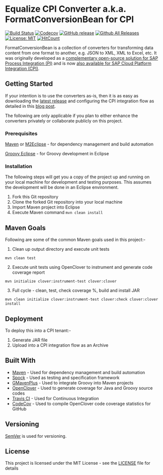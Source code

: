 # Equalize CPI Converter a.k.a. FormatConversionBean for CPI

[![Build Status](https://travis-ci.org/engswee/equalize-cpi-converter.svg?branch=master)](https://travis-ci.org/engswee/equalize-cpi-converter)
[![Codecov](https://img.shields.io/codecov/c/github/engswee/equalize-cpi-converter.svg)](https://codecov.io/gh/engswee/equalize-cpi-converter)
[![GitHub release](https://img.shields.io/github/release/engswee/equalize-cpi-converter.svg)](https://github.com/engswee/equalize-cpi-converter/releases/latest)
[![Github All Releases](https://img.shields.io/github/downloads/engswee/equalize-cpi-converter/total.svg)](https://www.somsubhra.com/github-release-stats/?username=engswee&repository=equalize-cpi-converter)
[![License: MIT](https://img.shields.io/badge/License-MIT-orange.svg)](https://github.com/engswee/equalize-cpi-converter/blob/master/LICENSE)
[![HitCount](http://hits.dwyl.io/engswee/equalize-cpi-converter.svg)](http://hits.dwyl.io/engswee/equalize-cpi-converter)

FormatConversionBean is a collection of converters for transforming data content from one format to another, e.g. JSON to XML, XML to Excel, etc. It was originally developed as a [complementary open-source solution for SAP Process Integration (PI)](https://blogs.sap.com/2015/03/25/formatconversionbean-one-bean-to-rule-them-all/) and is now [also available for SAP Cloud Platform Integration (CPI)](https://blogs.sap.com/2018/09/04/formatconversionbean-arrives-in-cpi/).

## Getting Started

If your intention is to use the converters as-is, then it is as easy as downloading the [latest release](https://github.com/engswee/equalize-cpi-converter/releases/latest) and configuring the CPI integration flow as detailed in this [blog post](https://blogs.sap.com/2018/09/04/formatconversionbean-arrives-in-cpi/).

The following are only applicable if you plan to either enhance the converters privately or collaborate publicly on this project.

### Prerequisites

[Maven](http://maven.apache.org/) or [M2Eclipse](http://www.eclipse.org/m2e/) - for dependency management and build automation

[Groovy Eclipse](https://github.com/groovy/groovy-eclipse) - for Groovy development in Eclipse

### Installation

The following steps will get you a copy of the project up and running on your local machine for development and testing purposes. This assumes the development will be done in an Eclipse environment.


1. Fork this Git repository
2. Clone the forked Git repository into your local machine
3. Import Maven project into Eclipse
4. Execute Maven command ```mvn clean install```

## Maven Goals

Following are some of the common Maven goals used in this project:-

1. Clean up output directory and execute unit tests

```
mvn clean test
```

2. Execute unit tests using OpenClover to instrument and generate code coverage report

```
mvn initialize clover:instrument-test clover:clover
```

3. Full cycle - clean, test, check coverage %, build and install JAR

```
mvn clean initialize clover:instrument-test clover:check clover:clover install
```

## Deployment

To deploy this into a CPI tenant:-

1. Generate JAR file
2. Upload into a CPI integration flow as an Archive

## Built With

* [Maven](https://maven.apache.org/) - Used for dependency management and build automation
* [Spock](http://spockframework.org/) - Used as testing and specification framework
* [GMavenPlus](https://github.com/groovy/GMavenPlus) - Used to integrate Groovy into Maven projects
* [OpenClover](http://openclover.org/) - Used to generate coverage for Java and Groovy source codes
* [Travis CI](https://travis-ci.org/) - Used for Continuous Integration
* [CodeCov](https://codecov.io/) - Used to compile OpenClover code coverage statistics for GitHub

## Versioning

[SemVer](https://semver.org/) is used for versioning.

## License

This project is licensed under the MIT License - see the [LICENSE](LICENSE) file for details
